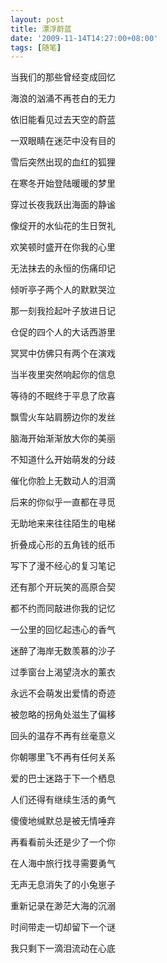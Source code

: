 ```yaml
---
layout: post
title: 漂浮蔚蓝
date: '2009-11-14T14:27:00+08:00'
tags: [随笔]
---
```


当我们的那些曾经变成回忆

海浪的汹涌不再苍白的无力

依旧能看见过去天空的蔚蓝

一双眼睛在迷茫中没有目的

雪后突然出现的血红的狐狸

在寒冬开始登陆暖暖的梦里

穿过长夜我跃出海面的静谧

像绽开的水仙花的生日贺礼

欢笑顿时盛开在你我的心里

无法抹去的永恒的伤痛印记

倾听亭子两个人的默默哭泣

那一刻我捡起叶子放进日记

仓促的四个人的大话西游里

冥冥中仿佛只有两个在演戏

当半夜里突然响起你的信息

等待的不眠终于平息了欣喜

飘雪火车站肩膀边你的发丝

脑海开始渐渐放大你的美丽

不知道什么开始萌发的分歧

催化你脸上无数动人的泪滴

后来的你似乎一直都在寻觅

无助地来来往往陌生的电梯

折叠成心形的五角钱的纸币

写下了漫不经心的复习笔记

还有那个开玩笑的高原合契

都不约而同敲进你我的记忆

一公里的回忆起违心的香气

迷醉了海岸无数羡慕的沙子

过季窗台上渴望浇水的薰衣

永远不会萌发出爱情的奇迹

被忽略的拐角处滋生了偏移

回头的温存不再有丝毫意义

你朝哪里飞不再有任何关系

爱的巴士迷路于下一个栖息

人们还得有继续生活的勇气

傻傻地缄默总是被无情唾弃

再看看前头还是少了一个你

在人海中旅行找寻需要勇气

无声无息消失了的小兔崽子

重新记录在渺茫大海的沉溺

时间带走一切却留下一个谜

我只剩下一滴泪流动在心底
